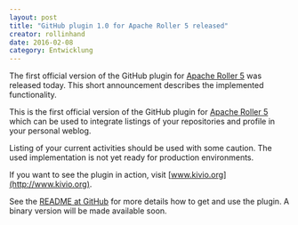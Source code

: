 ```yaml
---
layout: post
title: "GitHub plugin 1.0 for Apache Roller 5 released"
creator: rollinhand
date: 2016-02-08
category: Entwicklung
---
```

The first official version of the GitHub plugin for [Apache Roller 5](http://roller.apache.org/) was released today. 
This short announcement describes the implemented functionality.
<!--more-->

This is the first official version of the GitHub plugin for [Apache Roller 5](http://roller.apache.org/)
which can be used to integrate listings of your repositories and profile in your personal weblog.

Listing of your current activities should be used with some caution. The used implementation 
is not yet ready for production environments.

If you want to see the plugin in action, visit [www.kivio.org](http://www.kivio.org).

See the [README at GitHub](https://github.com/rollinhand/roller-github-plugin/blob/master/README.md) 
for more details how to get and use the plugin. A binary version will be made available soon.
